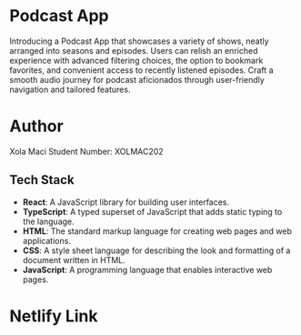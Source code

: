 # Podcast App
Introducing a Podcast App that showcases a variety of shows, neatly arranged into seasons and episodes. Users can relish an enriched experience with advanced filtering choices, the option to bookmark favorites, and convenient access to recently listened episodes. Craft a smooth audio journey for podcast aficionados through user-friendly navigation and tailored features.

# Author
Xola Maci
Student Number: XOLMAC202

## Tech Stack

- **React**: A JavaScript library for building user interfaces.
- **TypeScript**: A typed superset of JavaScript that adds static typing to the language.
- **HTML**: The standard markup language for creating web pages and web applications.
- **CSS**: A style sheet language for describing the look and formatting of a document written in HTML.
- **JavaScript**: A programming language that enables interactive web pages.

# Netlify Link 

